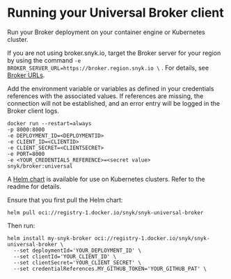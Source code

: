 # Running your Universal Broker client

Run your Broker deployment on your container engine or Kubernetes cluster.

If you are not using broker.snyk.io, target the Broker server for your region by using the command  `-e BROKER_SERVER_URL=https://broker.region.snyk.io \` . For details, see [Broker URLs](../../../../snyk-data-and-governance/regional-hosting-and-data-residency.md#broker-server-urls).

Add the environment variable or variables as defined in your credentials references with the associated values. If references are missing, the connection will not be established, and an error entry will be logged in the Broker client logs.

```
docker run --restart=always 
-p 8000:8000 
-e DEPLOYMENT_ID=<DEPLOYMENTID> 
-e CLIENT_ID=<CLIENTID> 
-e CLIENT_SECRET=<CLIENTSECRET> 
-e PORT=8000 
-e <YOUR_CREDENTIALS_REFERENCE>=<secret value> 
snyk/broker:universal
```

A [Helm chart](https://github.com/snyk/snyk-universal-broker-helm) is available for use on Kubernetes clusters. Refer to the readme for details.

Ensure that you first pull the Helm chart:

`helm pull oci://registry-1.docker.io/snyk/snyk-universal-broker`

Then run:

```
helm install my-snyk-broker oci://registry-1.docker.io/snyk/snyk-universal-broker \
  --set deploymentId='YOUR_DEPLOYMENT_ID' \
  --set clientId='YOUR_CLIENT_ID' \
  --set clientSecret='YOUR_CLIENT_SECRET' \
  --set credentialReferences.MY_GITHUB_TOKEN='YOUR_GITHUB_PAT' \
```

